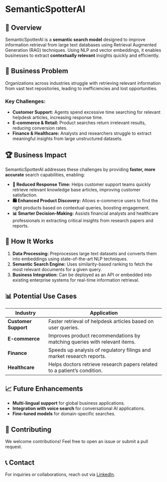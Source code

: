 # SemanticSpotterAI

## 🚀 Overview
SemanticSpotterAI is a **semantic search model** designed to improve information retrieval from large text databases using Retrieval Augmented Generation (RAG) techniques. Using NLP and vector embeddings, it enables businesses to extract **contextually relevant** insights quickly and efficiently.

## 🎯 Business Problem
Organizations across industries struggle with retrieving relevant information from vast text repositories, leading to inefficiencies and lost opportunities.

### Key Challenges:
- **Customer Support:** Agents spend excessive time searching for relevant helpdesk articles, increasing response time.
- **E-commerce & Retail:** Product searches return irrelevant results, reducing conversion rates.
- **Finance & Healthcare:** Analysts and researchers struggle to extract meaningful insights from large unstructured datasets.

## 🏆 Business Impact
SemanticSpotterAI addresses these challenges by providing **faster, more accurate** search capabilities, enabling:
- **🚀 Reduced Response Time:** Helps customer support teams quickly retrieve relevant knowledge base articles, improving customer satisfaction.
- **🛍️ Enhanced Product Discovery:** Allows e-commerce users to find the right products based on contextual queries, boosting engagement.
- **📊 Smarter Decision-Making:** Assists financial analysts and healthcare professionals in extracting critical insights from research papers and reports.

## 🔬 How It Works
1. **Data Processing:** Preprocesses large text datasets and converts them into embeddings using state-of-the-art NLP techniques.
2. **Semantic Search Engine:** Uses similarity-based ranking to fetch the most relevant documents for a given query.
3. **Business Integration:** Can be deployed as an API or embedded into existing enterprise systems for real-time information retrieval.

## 📊 Potential Use Cases
| Industry  | Application |
|-----------|------------|
| **Customer Support** | Faster retrieval of helpdesk articles based on user queries. |
| **E-commerce** | Improves product recommendations by matching queries with relevant items. |
| **Finance** | Speeds up analysis of regulatory filings and market research reports. |
| **Healthcare** | Helps doctors retrieve research papers related to a patient’s condition. |

## 📈 Future Enhancements
- **Multi-lingual support** for global business applications.
- **Integration with voice search** for conversational AI applications.
- **Fine-tuned models** for domain-specific searches.

## 🤝 Contributing
We welcome contributions! Feel free to open an issue or submit a pull request.

## 📞 Contact
For inquiries or collaborations, reach out via [LinkedIn](https://www.linkedin.com/in/ayushi-pitchika).

